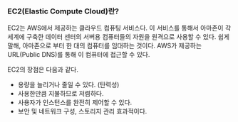 ### EC2(Elastic Compute Cloud)란?
EC2는 AWS에서 제공하는 클라우드 컴퓨팅 서비스다.
이 서비스를 통해서 아마존이 각 세계에 구축한 데이터 센터의 서버용 컴퓨터들의 자원을 원격으로 사용할 수 있다.
쉽게 말해, 아마존으로 부터 한 대의 컴퓨터를 임대하는 것이다. AWS가 제공하는 URL(Public DNS)를 통해 이 컴퓨터에 접근할 수 있다.

EC2의 장점은 다음과 같다.
 - 용량을 늘리거나 줄일 수 있다. (탄력성)
 - 사용한만큼 지불하므로 저렴하다.
 - 사용자가 인스턴스를 완전히 제어할 수 있다.
 - 보안 및 네트워크 구성, 스토리지 관리 효과적이다.
